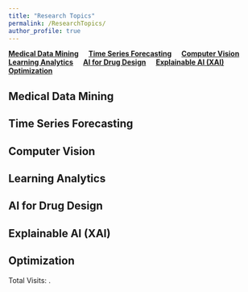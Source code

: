 ```yaml
---
title: "Research Topics"
permalink: /ResearchTopics/
author_profile: true
---
```


**[Medical Data Mining](#fau)** &nbsp; &nbsp; **[Time Series Forecasting](#rau)** &nbsp; &nbsp; **[Computer Vision](#cau)** &nbsp; &nbsp; **[Learning Analytics](#cau)** &nbsp; &nbsp; **[AI for Drug Design](#cau)** &nbsp; &nbsp; **[Explainable AI (XAI)](#cau)** &nbsp; &nbsp; **[Optimization](#cau)** &nbsp; &nbsp;


<h2 id="fau">
Medical Data Mining
</h2>


<h2 id="rau">
Time Series Forecasting
</h2>


<h2 id="cau">
Computer Vision
</h2>


<h2 id="fau">
Learning Analytics
</h2>



<h2 id="rau">
AI for Drug Design
</h2>


<h2 id="cau">
Explainable AI (XAI)
</h2>


<h2 id="fau">
Optimization
</h2>



<script async src="https://npm.elemecdn.com/penndu@1.0.0/bsz.js"></script>
<span id="busuanzi_container_site_pv">Total Visits: <span id="busuanzi_value_site_pv"></span>.</span>
